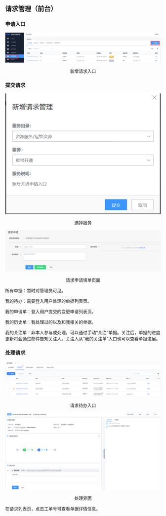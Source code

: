## 请求管理（前台）

### **申请入口**

![](../../media/072112fb0ba00b418fe26790857049dd.png)

<center>新增请求入口</center>

### **提交请求**

![](../../media/82e2dd6ffe90d4f412c8b3ca9926f91b.png)

<center>选择服务</center>

![](../../media/09192c47de54605abb931b909e310376.png)

<center>请求申请填单页面</center>

所有单据：暂时对管理员可见。

我的待办：需要登入用户处理的单据列表页。

我的申请单：登入用户提交的变更申请列表页。

我的历史单：我处理过的以及和我相关的单据。

我的关注单：非本人参与或处理，可以通过手动“关注”单据。关注后，单据的进度更新将会通过邮件告知关注人。关注人从“我的关注单”入口也可以查看单据进展。

### **处理请求**

![](../../media/2b1f1c2bb1234524befe6096f3472e7d.png)

<center>请求待办入口</center>

![](../../media/f88fc061ea9604143aeb7748f45c7313.png)

<center>处理界面</center>

在请求列表页，点击工单号可查看单据详情信息。